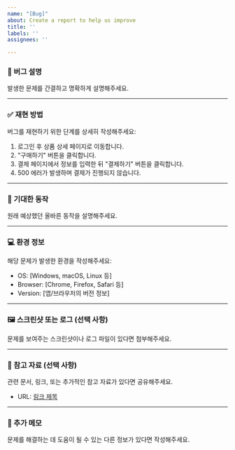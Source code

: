 ```yaml
---
name: "[Bug]"
about: Create a report to help us improve
title: ''
labels: ''
assignees: ''

---
```


### 🐞 버그 설명
발생한 문제를 간결하고 명확하게 설명해주세요.

---

### ✅ 재현 방법
버그를 재현하기 위한 단계를 상세히 작성해주세요:
1. 로그인 후 상품 상세 페이지로 이동합니다.
2. "구매하기" 버튼을 클릭합니다.
3. 결제 페이지에서 정보를 입력한 뒤 "결제하기" 버튼을 클릭합니다.
4. 500 에러가 발생하며 결제가 진행되지 않습니다.

---

### 🤔 기대한 동작
원래 예상했던 올바른 동작을 설명해주세요.

---

### 💻 환경 정보
해당 문제가 발생한 환경을 작성해주세요:
- OS: [Windows, macOS, Linux 등]
- Browser: [Chrome, Firefox, Safari 등]
- Version: [앱/브라우저의 버전 정보]

---

### 🖼️ 스크린샷 또는 로그 (선택 사항)
문제를 보여주는 스크린샷이나 로그 파일이 있다면 첨부해주세요.

---

### 📂 참고 자료 (선택 사항)
관련 문서, 링크, 또는 추가적인 참고 자료가 있다면 공유해주세요.
- URL: [링크 제목](https://example.com)

---

### 📝 추가 메모
문제를 해결하는 데 도움이 될 수 있는 다른 정보가 있다면 작성해주세요.
